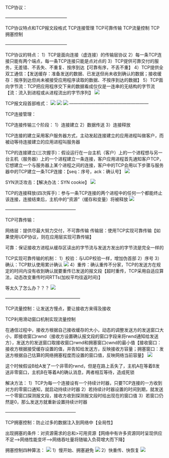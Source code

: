 TCP协议：

——————————————

TCP协议特点和TCP报文段格式
TCP连接管理
TCP可靠传输
TCP流量控制
TCP拥塞控制

——————————————

TCP协议的特点：
1）TCP是面向连接（虚连接）的传输层协议
2）每一条TCP连接只能有两个端点，每一条TCP连接只能是点对点的
3）TCP提供可靠交付的服务，无差错、不丢失、不重复、按序到达【可靠有序，不丢不重】
4）TCP提供全双工通信：【发送缓存：准备发送的数据、已发送但尚未收到确认的数据；接收缓存：按序到达但尚未被接受应用程序读取的数据、不按序到达的数据】
5）TCP面向字节流：TCP把应用程序交下来的数据看成仅仅是一连串的无结构的字节流【流：流入到进程或从进程流出的字节序列】
![](https://tva1.sinaimg.cn/large/008eGmZEly1gosl4s29f9j31280ef7a5.jpg)

TCP报文段首部格式：
![](https://tva1.sinaimg.cn/large/008eGmZEly1gosl58chpsj30gj0e1myz.jpg)
![](https://tva1.sinaimg.cn/large/008eGmZEly1gosl5wz7mrj30gj07mdi6.jpg)
![](https://tva1.sinaimg.cn/large/008eGmZEly1gosl6h81urj30gj0hhq87.jpg)
——————————————————

TCP连接管理：

TCP连接传输三个阶段：
1）连接建立
2）数据传送
3）连接释放

TCP连接的建立采用客户服务器方式，主动发起连接建立的应用进程叫做客户，而被动等待连接建立的应用进程叫服务器

TCP的连接建立(三次握手)：假设运行在一台主机（客户）上的一个进程想与另一台主机（服务器）上的一个进程建立一条连接，客户应用进程首先通知客户TCP，它想建立一个与服务器上某个进程之间的连接，客户中的TCP会用以下步骤与服务器中的TCP建立一条TCP连接：【seq：序号，ack：确认号】
![](https://tva1.sinaimg.cn/large/008eGmZEly1gosl6snr8fj312r0dhq9j.jpg)

SYN洪泛攻击：【解决办法：SYN cookie】
![](https://tva1.sinaimg.cn/large/008eGmZEly1gosl70q24oj30ul07244c.jpg)

TCP的连接释放(四次挥手)：参与一条TCP连接的两个进程中的任何一个都能终止该连接，连接结束后，主机中的“资源”（缓存和变量）将被释放
![](https://tva1.sinaimg.cn/large/008eGmZEly1gosl79qn5tj313o0fpwn7.jpg)

————————————————

TCP可靠传输：

网络层：提供尽最大努力交付，不可靠传输
传输层：使用TCP实现可靠传输【如果使用UDP协议，则在应用层实现可靠传输】

可靠：保证接收方进程从缓存区读出的字节流与发送方发出的字节流是完全一样的

TCP实现可靠传输的机制：
1）校验：与UDP校验一样，增加伪首部
2）序号
3）确认：TCP默认使用累计确认
![](https://tva1.sinaimg.cn/large/008eGmZEly1gosl8h724mj312n0ein4h.jpg)
4）重传：确认重传不分家，TCP的发送方在规定的时间内没有收到确认就要重传已发送的报文段【超时重传，TCP采用自适应算法，动态改变重传时间RTTs(加权平均往返时间)】

等太久了怎么办？？？
![](https://tva1.sinaimg.cn/large/008eGmZEly1gosl8q47l9j30v10a7445.jpg)

—————————————————

TCP流量控制：让发送方慢点，要让接收方来得及接收

TCP利用滑动窗口机制实现流量控制

在通信过程中，接收方根据自己接收缓存的大小，动态的调整发送方的发送窗口大小，即接收窗口rwnd（接收方设置确认报文段的窗口字段来将rwnd通知给发送方），发送方的发送窗口取接收窗口rwnd和拥塞窗口cwnd的最小值【接收窗口：接收方根据接受缓存设置的值，并告知给发送方，反映接收方容量；拥塞窗口：发送方根据自己估算的网络拥塞程度而设置的窗口值，反映网络当前容量】
![](https://tva1.sinaimg.cn/large/008eGmZEly1gosl92k8sdj31310gndr9.jpg)

这个时候假设B给A发了一个非零的rwnd，但是在路上丢失了，主机A在等着B发送非零窗口，主机B在等着A的确认消息，两者相互等待，造成死锁

解决方法：
1）TCP为每一个连接设有一个持续计时器，只要TCP连接的一方收到对方的零窗口通知，就启动持续计时器
2）若持续计时器设置的时间到期，就发送一个零窗口探测报文段，接收方收到探测报文段时给出现在的窗口值
3）若窗口仍然是0，那么发送方就重新设置持续计时器

————————————————

TCP拥塞控制：防止过多的数据注入到网络中【全局性】

出现拥塞的条件：对资源需求的总和>可用资源【网络中有许多资源同时呈现供应不足—>网络性能变坏—>网络吞吐量将随输入负荷增大而下降】

拥塞控制四种算法：
![](https://tva1.sinaimg.cn/large/008eGmZEly1gosl9hagnxj30oh054dhr.jpg)
1）慢开始、拥塞避免
![](https://tva1.sinaimg.cn/large/008eGmZEly1gosl9ovga8j31260efqae.jpg)
2）快重传、快恢复
![](https://tva1.sinaimg.cn/large/008eGmZEly1gosl9yhkk7j310e0cpn4t.jpg)

